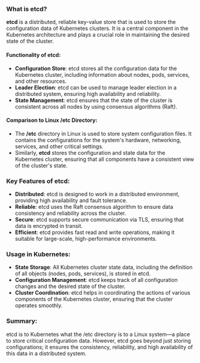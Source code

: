 
### What is etcd?

**etcd** is a distributed, reliable key-value store that is used to store the configuration data of Kubernetes clusters. It is a central component in the Kubernetes architecture and plays a crucial role in maintaining the desired state of the cluster.

#### Functionality of etcd:
- **Configuration Store**: etcd stores all the configuration data for the Kubernetes cluster, including information about nodes, pods, services, and other resources.
- **Leader Election**: etcd can be used to manage leader election in a distributed system, ensuring high availability and reliability.
- **State Management**: etcd ensures that the state of the cluster is consistent across all nodes by using consensus algorithms (Raft).

#### Comparison to Linux /etc Directory:
- The **/etc** directory in Linux is used to store system configuration files. It contains the configurations for the system's hardware, networking, services, and other critical settings.
- Similarly, **etcd** stores the configuration and state data for the Kubernetes cluster, ensuring that all components have a consistent view of the cluster's state.

### Key Features of etcd:
- **Distributed**: etcd is designed to work in a distributed environment, providing high availability and fault tolerance.
- **Reliable**: etcd uses the Raft consensus algorithm to ensure data consistency and reliability across the cluster.
- **Secure**: etcd supports secure communication via TLS, ensuring that data is encrypted in transit.
- **Efficient**: etcd provides fast read and write operations, making it suitable for large-scale, high-performance environments.

### Usage in Kubernetes:
- **State Storage**: All Kubernetes cluster state data, including the definition of all objects (nodes, pods, services), is stored in etcd.
- **Configuration Management**: etcd keeps track of all configuration changes and the desired state of the cluster.
- **Cluster Coordination**: etcd helps in coordinating the actions of various components of the Kubernetes cluster, ensuring that the cluster operates smoothly.

### Summary:
etcd is to Kubernetes what the /etc directory is to a Linux system—a place to store critical configuration data. However, etcd goes beyond just storing configurations; it ensures the consistency, reliability, and high availability of this data in a distributed system.

